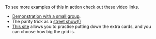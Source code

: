 To see more examples of this in action check out these video links.

- [Demonstration with a small group](https://player.vimeo.com/video/343171153).
- The parity trick as a [street show(!)](https://youtu.be/OXz64qCjZ6k)
- [This site](https://csfieldguide.org.nz/en/interactives/parity/) allows you to practise putting down the extra cards, and you can choose how big the grid is.
